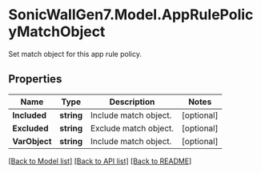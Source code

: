 # SonicWallGen7.Model.AppRulePolicyMatchObject
Set match object for this app rule policy.

## Properties

Name | Type | Description | Notes
------------ | ------------- | ------------- | -------------
**Included** | **string** | Include match object. | [optional] 
**Excluded** | **string** | Exclude match object. | [optional] 
**VarObject** | **string** | Include match object. | [optional] 

[[Back to Model list]](../README.md#documentation-for-models) [[Back to API list]](../README.md#documentation-for-api-endpoints) [[Back to README]](../README.md)

